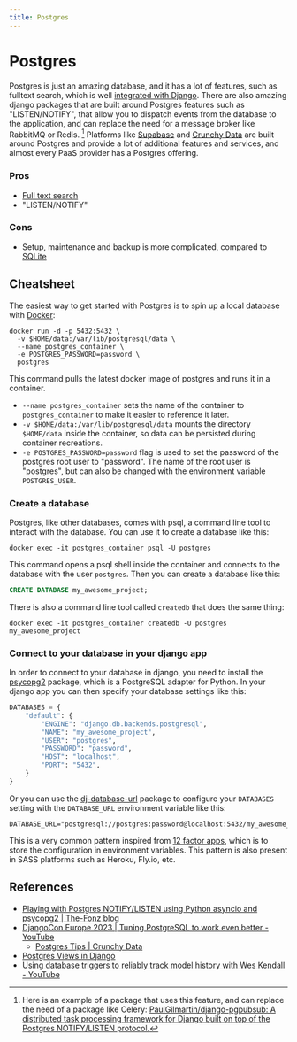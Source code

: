 ```yaml
---
title: Postgres
---
```


# Postgres

Postgres is just an amazing database, and it has a lot of features, such as fulltext search, which is well [integrated with Django](https://docs.djangoproject.com/en/dev/ref/contrib/postgres/search/).
There are also amazing django packages that are built around Postgres features such as "LISTEN/NOTIFY",
that allow you to dispatch events from the database to the application, and can replace the need for a message broker like RabbitMQ or Redis. [^listennotify]
Platforms like [Supabase](https://supabase.com/) and [Crunchy Data](https://www.crunchydata.com/) are built around Postgres and provide a lot of additional features and services, and almost every PaaS provider has a Postgres offering.

### Pros

* [Full text search](https://docs.djangoproject.com/en/dev/ref/contrib/postgres/search/)
* "LISTEN/NOTIFY"

### Cons

* Setup, maintenance and backup is more complicated, compared to [SQLite](/tools/sqlite.md)

## Cheatsheet

The easiest way to get started with Postgres is to spin up a local database with [Docker](https://docs.docker.com/get-docker/):

```shell
docker run -d -p 5432:5432 \
  -v $HOME/data:/var/lib/postgresql/data \
  --name postgres_container \
  -e POSTGRES_PASSWORD=password \
  postgres
```

This command pulls the latest docker image of postgres and runs it in a container.

* `--name postgres_container` sets the name of the container to `postgres_container` to make it easier to reference it later.
* `-v $HOME/data:/var/lib/postgresql/data` mounts the directory `$HOME/data` inside the container, so data can be persisted during container recreations.
* `-e POSTGRES_PASSWORD=password` flag is used to set the password of the postgres root user to "password". The name of the root user is "postgres", but can also be changed with the environment variable `POSTGRES_USER`.

### Create a database

Postgres, like other databases, comes with psql, a command line tool to interact with the database.
You can use it to create a database like this:

```shell
docker exec -it postgres_container psql -U postgres
```

This command opens a psql shell inside the container and connects to the database with the user `postgres`.
Then you can create a database like this:

```sql
CREATE DATABASE my_awesome_project;
```

There is also a command line tool called `createdb` that does the same thing:

```shell
docker exec -it postgres_container createdb -U postgres my_awesome_project
```

### Connect to your database in your django app

In order to connect to your database in django, you need to install the [psycopg2](https://pypi.org/project/psycopg2/) package, which is a PostgreSQL adapter for Python.
In your django app you can then specify your database settings like this:

```python
DATABASES = {
    "default": {
        "ENGINE": "django.db.backends.postgresql",
        "NAME": "my_awesome_project",
        "USER": "postgres",
        "PASSWORD": "password",
        "HOST": "localhost",
        "PORT": "5432",
    }
}
```

Or you can use the [dj-database-url](https://pypi.org/project/dj-database-url/) package to configure your `DATABASES` setting with the `DATABASE_URL` environment variable like this:

```
DATABASE_URL="postgresql://postgres:password@localhost:5432/my_awesome_project"
```

This is a very common pattern inspired from [12 factor apps](https://12factor.net/), which is to store the configuration in environment variables.
This pattern is also present in SASS platforms such as Heroku, Fly.io, etc.


## References

* [Playing with Postgres NOTIFY/LISTEN using Python asyncio and psycopg2 | The-Fonz blog](https://the-fonz.gitlab.io/posts/postgres-notify/)
* [DjangoCon Europe 2023 | Tuning PostgreSQL to work even better - YouTube](https://www.youtube.com/watch?v=7CnqVoMxoeo)
  * [Postgres Tips | Crunchy Data](https://www.crunchydata.com/postgres-tips)
* [Postgres Views in Django](https://pganalyze.com/blog/postgresql-views-django-python)
* [Using database triggers to reliably track model history with Wes Kendall - YouTube](https://www.youtube.com/watch?v=LFIAqFt9z2s)

[^listennotify]: Here is an example of a package that uses this feature, and can replace the need of a package like Celery: [PaulGilmartin/django-pgpubsub: A distributed task processing framework for Django built on top of the Postgres NOTIFY/LISTEN protocol.](https://github.com/PaulGilmartin/django-pgpubsub)
